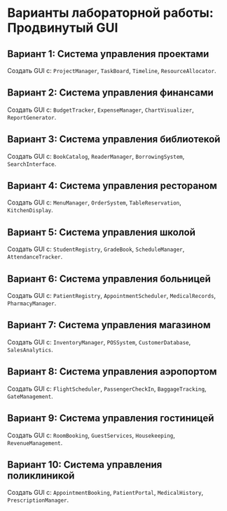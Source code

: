 # Варианты лабораторной работы: Продвинутый GUI

## Вариант 1: Система управления проектами
Создать GUI с: `ProjectManager`, `TaskBoard`, `Timeline`, `ResourceAllocator`.

## Вариант 2: Система управления финансами
Создать GUI с: `BudgetTracker`, `ExpenseManager`, `ChartVisualizer`, `ReportGenerator`.

## Вариант 3: Система управления библиотекой
Создать GUI с: `BookCatalog`, `ReaderManager`, `BorrowingSystem`, `SearchInterface`.

## Вариант 4: Система управления рестораном
Создать GUI с: `MenuManager`, `OrderSystem`, `TableReservation`, `KitchenDisplay`.

## Вариант 5: Система управления школой
Создать GUI с: `StudentRegistry`, `GradeBook`, `ScheduleManager`, `AttendanceTracker`.

## Вариант 6: Система управления больницей
Создать GUI с: `PatientRegistry`, `AppointmentScheduler`, `MedicalRecords`, `PharmacyManager`.

## Вариант 7: Система управления магазином
Создать GUI с: `InventoryManager`, `POSSystem`, `CustomerDatabase`, `SalesAnalytics`.

## Вариант 8: Система управления аэропортом
Создать GUI с: `FlightScheduler`, `PassengerCheckIn`, `BaggageTracking`, `GateManagement`.

## Вариант 9: Система управления гостиницей
Создать GUI с: `RoomBooking`, `GuestServices`, `Housekeeping`, `RevenueManagement`.

## Вариант 10: Система управления поликлиникой
Создать GUI с: `AppointmentBooking`, `PatientPortal`, `MedicalHistory`, `PrescriptionManager`.
